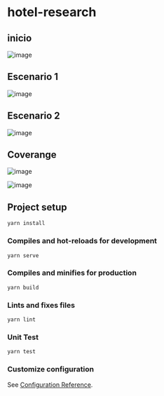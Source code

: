 # hotel-research

## inicio
![image](https://user-images.githubusercontent.com/10261236/124400011-07b73200-dce5-11eb-855a-dc5597010196.png)

## Escenario 1 
![image](https://user-images.githubusercontent.com/10261236/124379378-3baa3d00-dc7c-11eb-98b9-f830b755dcc8.png)

## Escenario 2
![image](https://user-images.githubusercontent.com/10261236/124379402-63010a00-dc7c-11eb-96f8-415f81f467e9.png)

## Coverange
![image](https://user-images.githubusercontent.com/10261236/124379479-f2a6b880-dc7c-11eb-8ac2-ae896d8f858e.png)

![image](https://user-images.githubusercontent.com/10261236/124379492-07834c00-dc7d-11eb-9056-a834a1f4b94e.png)


## Project setup
```
yarn install
```

### Compiles and hot-reloads for development
```
yarn serve
```

### Compiles and minifies for production
```
yarn build
```

### Lints and fixes files
```
yarn lint
```

### Unit Test
```
yarn test
```

### Customize configuration
See [Configuration Reference](https://cli.vuejs.org/config/).
